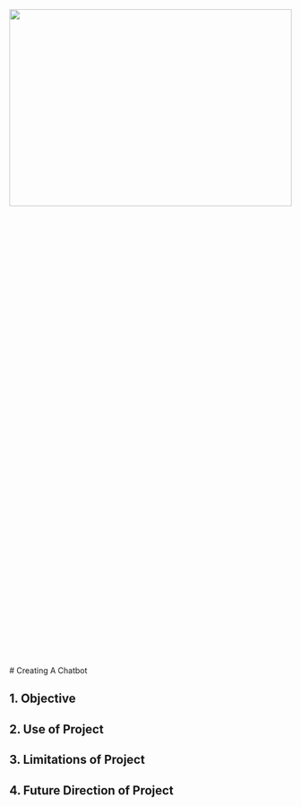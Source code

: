 <img src = "https://github.com/Zivorinashe/Data-Science-Projects/blob/main/Media/intro_banner_3.png" width = "100%" height = "30%">
# Creating A Chatbot

## 1. Objective

## 2. Use of Project

## 3. Limitations of Project

## 4. Future Direction of Project
